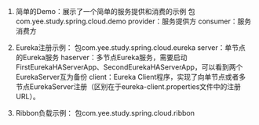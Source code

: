 1.  简单的Demo：展示了一个简单的服务提供和消费的示例
    包com.yee.study.spring.cloud.demo
    provider：服务提供方
    consumer：服务消费方

2.  Eureka注册示例：
    包com.yee.study.spring.cloud.eureka
    server：单节点的Eureka服务
    haserver：多节点Eureka服务，需要启动FirstEurekaHAServerApp、SecondEurekaHAServerApp，可以看到两个EurekaServer互为备份
    client：Eureka Client程序，实现了向单节点或者多节点EurekaServer注册（区别在于eureka-client.properties文件中的注册URL）。

3.  Ribbon负载示例：
    包com.yee.study.spring.cloud.ribbon




    
